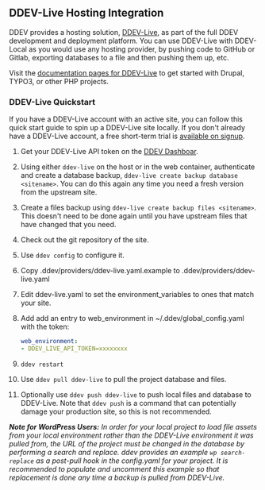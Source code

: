 ## DDEV-Live Hosting Integration

DDEV provides a hosting solution, [DDEV-Live](https://ddev.com/ddev-live/), as part of the full DDEV development and deployment platform. You can use DDEV-Live with DDEV-Local as you would use any hosting provider, by pushing code to GitHub or Gitlab, exporting databases to a file and then pushing them up, etc.

Visit the [documentation pages for DDEV-Live](https://docs.ddev.com/getting-started/) to get started with Drupal, TYPO3, or other PHP projects.

### DDEV-Live Quickstart

If you have a DDEV-Live account with an active site, you can follow this quick start guide to spin up a DDEV-Live site locally. If you don't already have a DDEV-Live account, a free short-term trial is [available on signup](https://dash.ddev.com/).

1. Get your DDEV-Live API token on the [DDEV Dashboar](https://dash.ddev.com/settings/integration).
2. Using either `ddev-live` on the host or in the web container, authenticate and create a database backup, `ddev-live create backup database <sitename>`. You can do this again any time you need a fresh version from the upstream site.
3. Create a files backup using `ddev-live create backup files <sitename>`. This doesn't need to be done again until you have upstream files that have changed that you need.
4. Check out the git repository of the site.
5. Use `ddev config` to configure it.
6. Copy .ddev/providers/ddev-live.yaml.example to .ddev/providers/ddev-live.yaml
7. Edit ddev-live.yaml to set the environment_variables to ones that match your site.
8. Add add an entry to web_environment in ~/.ddev/global_config.yaml with the token:

   ```yaml
   web_environment:
   - DDEV_LIVE_API_TOKEN=xxxxxxxx
   ```

9. `ddev restart`
10. Use `ddev pull ddev-live` to pull the project database and files.
11. Optionally use `ddev push ddev-live` to push local files and database to DDEV-Live. Note that `ddev push` is a command that can potentially damage your production site, so this is not recommended.

_**Note for WordPress Users:** In order for your local project to load file assets from your local environment rather than the DDEV-Live environment it was pulled from, the URL of the project must be changed in the database by performing a search and replace. ddev provides an example `wp search-replace` as a post-pull hook in the config.yaml for your project. It is recommended to populate and uncomment this example so that replacement is done any time a backup is pulled from DDEV-Live._
